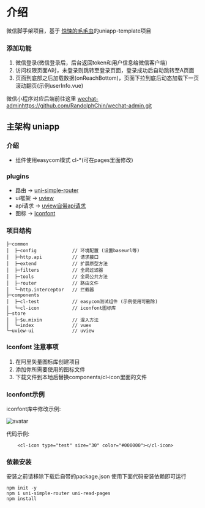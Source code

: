 # 介绍
微信脚手架项目，基于 [惊悚的毛毛虫](https://gitee.com/ChenMuShan/uniapp-template)的uniapp-template项目

### 添加功能
1. 微信登录(微信登录后，后台返回token和用户信息给微信客户端)
2. 访问权限页面A时，未登录则跳转至登录页面，登录成功后自动跳转至A页面
3. 页面到底部之后加载数据(onReachBottom)，页面下拉到底后动态加载下一页滚动翻页(示例userInfo.vue)

微信小程序对应后端前往这里 [wechat-admin](https://github.com/RandolphChin/wechat-admin)https://github.com/RandolphChin/wechat-admin.git
## 主架构 uniapp

###	介绍 
-	组件使用easycom模式 cl-*(可在pages里面修改)

###	plugins  
-	路由 ->  [uni-simple-router](https://hhyang.cn/v2/)
-	ui框架 ->  [uview](http://uviewui.com/)
-	api请求 ->  [uview自带api请求](http://uviewui.com/js/http.html)
-	图标 ->  [Iconfont](https://www.iconfont.cn/)

###	项目结构

```
├─common
│  ├─config 			// 环境配置 (设置baseurl等)
│  ├─http.api 			// 请求接口
│  ├─extend 			// 扩展原型方法
│  ├─filters 			// 全局过滤器
│  ├─tools 				// 全局公共方法
│  ├─router 			// 路由文件
│  └─http.interceptor 	// 拦截器
├─components
│  ├─cl-test			// easycom测试组件 (示例使用可删除)
│  └─cl-icon			// iconfont图标库
├─store			
│  ├─$u.mixin			// 混入方法
│  └─index				// vuex
└─uview-ui				// uview
```

###	Iconfont 注意事项

1. 在阿里矢量图标库创建项目
2. 添加你所需要使用的图标文件
3. 下载文件到本地后替换components/cl-icon里面的文件


### Iconfont示例

iconfont库中修改示例:

![avatar](https://z3.ax1x.com/2021/07/19/WJa9w6.png)

代码示例:

```
	<cl-icon type="test" size="30" color="#000000"></cl-icon>
```


### 依赖安装

安装之前请移除下载后自带的package.json 使用下面代码安装依赖即可运行

```
npm init -y
npm i uni-simple-router uni-read-pages
npm install
```
